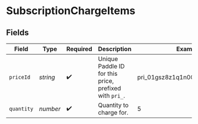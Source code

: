 # SubscriptionChargeItems


## Fields

| Field                                                  | Type                                                   | Required                                               | Description                                            | Example                                                |
| ------------------------------------------------------ | ------------------------------------------------------ | ------------------------------------------------------ | ------------------------------------------------------ | ------------------------------------------------------ |
| `priceId`                                              | *string*                                               | :heavy_check_mark:                                     | Unique Paddle ID for this price, prefixed with `pri_`. | pri_01gsz8z1q1n00f12qt82y31smh                         |
| `quantity`                                             | *number*                                               | :heavy_check_mark:                                     | Quantity to charge for.                                | 5                                                      |